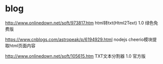 # blog
http://www.onlinedown.net/soft/973817.htm
html转txt(Html2Text) 1.0 绿色免费版

https://www.cnblogs.com/astropeak/p/6194929.html
nodejs cheerio模块提取html页面内容

http://www.onlinedown.net/soft/105615.htm
TXT文本分割器 1.0 官方版
